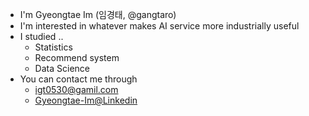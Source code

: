 - I'm Gyeongtae Im (임경태, @gangtaro)
- I'm interested in whatever makes AI service more industrially useful
- I studied .. 
  - Statistics
  - Recommend system
  - Data Science
- You can contact me through
  - igt0530@gamil.com
  - [Gyeongtae-Im@Linkedin](https://www.linkedin.com/in/gangtaro/)

<!---
Gangtaro/Gangtaro is a ✨ special ✨ repository because its `README.md` (this file) appears on your GitHub profile.
You can click the Preview link to take a look at your changes.
--->
